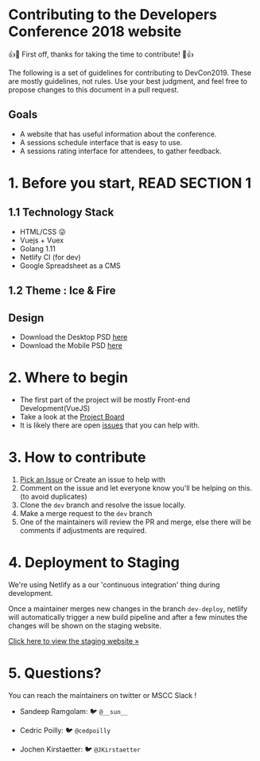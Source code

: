 # Contributing to the Developers Conference 2018 website

👍🎉 First off, thanks for taking the time to contribute! 🎉👍

The following is a set of guidelines for contributing to DevCon2019. These are mostly guidelines, not rules. Use your best judgment, and feel free to propose changes to this document in a pull request.

## Goals

- A website that has useful information about the conference.
- A sessions schedule interface that is easy to use.
- A sessions rating interface for attendees, to gather feedback.

# 1. Before you start, READ SECTION 1

## 1.1 Technology Stack

- HTML/CSS 😜
- Vuejs + Vuex
- Golang 1.11
- Netlify CI (for dev)
- Google Spreadsheet as a CMS

## 1.2 Theme : Ice & Fire

## Design

- Download the Desktop PSD [here](https://drive.google.com/drive/folders/14yEFxL-sYgp3TxDfLz5_khvm35856jpl?usp=sharing)
- Download the Mobile PSD [here](https://drive.google.com/open?id=1IYo5jyR9RBM3pCqej2qh3FH0VRqTvcX4)

# 2. Where to begin

- The first part of the project will be mostly Front-end Development(VueJS)
- Take a look at the [Project Board](https://github.com/mscraftsman/devcon2019/projects/1)
- It is likely there are open [issues](https://github.com/mscraftsman/devcon2019/issues) that you can help with.

# 3. How to contribute

1. [Pick an Issue](https://github.com/mscraftsman/devcon2019/issues) or Create an issue to help with
2. Comment on the issue and let everyone know you'll be helping on this. (to avoid duplicates)
3. Clone the `dev` branch and resolve the issue locally.
4. Make a merge request to the `dev` branch
5. One of the maintainers will review the PR and merge, else there will be comments if adjustments are required.

# 4. Deployment to Staging

We're using Netlify as a our 'continuous integration' thing during development.

Once a maintainer merges new changes in the branch `dev-deploy`, netlify will
automatically trigger a new build pipeline and after a few minutes the changes will be shown on the staging website.

[Click here to view the staging website &raquo; ](https://youthful-panini-25fb9a.netlify.com/)

# 5. Questions?

You can reach the maintainers on twitter or MSCC Slack !

- Sandeep Ramgolam: 🐦 `@__sun__`

- Cedric Poilly: 🐦 `@cedpoilly`

- Jochen Kirstaetter: 🐦 `@JKirstaetter`
